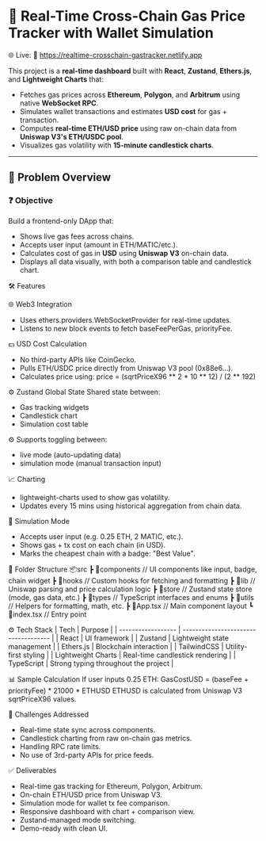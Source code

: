 # 🚀 Real-Time Cross-Chain Gas Price Tracker with Wallet Simulation

🌐 Live: 🔗 https://realtime-crosschain-gastracker.netlify.app

This project is a **real-time dashboard** built with **React**, **Zustand**, **Ethers.js**, and **Lightweight Charts** that:

- Fetches gas prices across **Ethereum**, **Polygon**, and **Arbitrum** using native **WebSocket RPC**.
- Simulates wallet transactions and estimates **USD cost** for gas + transaction.
- Computes **real-time ETH/USD price** using raw on-chain data from **Uniswap V3's ETH/USDC pool**.
- Visualizes gas volatility with **15-minute candlestick charts**.

---

## 🧠 Problem Overview

### ❓ Objective

Build a frontend-only DApp that:
- Shows live gas fees across chains.
- Accepts user input (amount in ETH/MATIC/etc.).
- Calculates cost of gas in **USD** using **Uniswap V3** on-chain data.
- Displays all data visually, with both a comparison table and candlestick chart.


🛠️ Features

🌐 Web3 Integration
- Uses ethers.providers.WebSocketProvider for real-time updates.
- Listens to new block events to fetch baseFeePerGas, priorityFee.

💵 USD Cost Calculation
- No third-party APIs like CoinGecko.
- Pulls ETH/USDC price directly from Uniswap V3 pool (0x88e6...).
- Calculates price using:
    price = (sqrtPriceX96 ** 2 * 10 ** 12) / (2 ** 192)

⚙️ Zustand Global State
Shared state between:
- Gas tracking widgets
- Candlestick chart
- Simulation cost table

⚙️ Supports toggling between:
- live mode (auto-updating data)
- simulation mode (manual transaction input)

📈 Charting
- lightweight-charts used to show gas volatility.
- Updates every 15 mins using historical aggregation from chain data.

🧪 Simulation Mode
- Accepts user input (e.g. 0.25 ETH, 2 MATIC, etc.).
- Shows gas + tx cost on each chain (in USD).
- Marks the cheapest chain with a badge: "Best Value".

📂 Folder Structure
📦src
 ┣ 📂components     // UI components like input, badge, chain widget
 ┣ 📂hooks          // Custom hooks for fetching and formatting
 ┣ 📂lib            // Uniswap parsing and price calculation logic
 ┣ 📂store          // Zustand state store (mode, gas data, etc.)
 ┣ 📂types          // TypeScript interfaces and enums
 ┣ 📂utils          // Helpers for formatting, math, etc.
 ┣ 📜App.tsx        // Main component layout
 ┗ 📜index.tsx      // Entry point


⚙️ Tech Stack
|        Tech        |              Purpose                 |
| ------------------ | ------------------------------------ |
| React              | UI framework                         |
| Zustand            | Lightweight state management         |
| Ethers.js          | Blockchain interaction               |
| TailwindCSS        | Utility-first styling                |
| Lightweight Charts | Real-time candlestick rendering      |
| TypeScript         | Strong typing throughout the project |


📊 Sample Calculation
If user inputs 0.25 ETH: 
  GasCostUSD = (baseFee + priorityFee) * 21000 * ETHUSD
ETHUSD is calculated from Uniswap V3 sqrtPriceX96 values.

🧠 Challenges Addressed
- Real-time state sync across components.
- Candlestick charting from raw on-chain gas metrics.
- Handling RPC rate limits.
- No use of 3rd-party APIs for price feeds.

✅ Deliverables
 - Real-time gas tracking for Ethereum, Polygon, Arbitrum.
 - On-chain ETH/USD price from Uniswap V3.
 - Simulation mode for wallet tx fee comparison.
 - Responsive dashboard with chart + comparison view.
 - Zustand-managed mode switching.
 - Demo-ready with clean UI.




